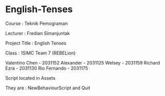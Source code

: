 # English-Tenses

Course : Teknik Pemograman 

Lecturer : Fredian Simanjuntak 

Project Title : English Tenses

Class : 1SIMC Team 7 (REBELion)

Valentino Chen - 2031152 
Alexander - 2031125 
Welsey - 2031159 
Richard Ezra - 2031130
Rio Fernando - 2031175

Script located in Assets

They are : NewBehaviourScript and Quit
